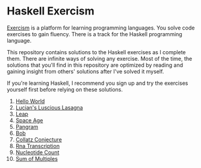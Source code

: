 # Haskell Exercism

[Exercism](https://exercism.io) is a platform for learning programming
languages. You solve code exercises to gain fluency. There is a track for the
Haskell programming language.

This repository contains solutions to the Haskell exercises as I complete them.
There are infinite ways of solving any exercise. Most of the time, the solutions
that you'll find in this repository are optimized by reading and gaining insight
from others' solutions after I've solved it myself.

If you're learning Haskell, I recommend you sign up and try the exercises
yourself first before relying on these solutions.

1. [Hello World](hello-world/src/HelloWorld.hs)
2. [Lucian's Luscious Lasagna](lucians-luscious-lasagna/src/LuciansLusciousLasagna.hs)
3. [Leap](leap/src/LeapYear.hs)
4. [Space Age](space-age/src/SpaceAge.hs)
5. [Pangram](pangram/src/Pangram.hs)
6. [Bob](bob/src/Bob.hs)
7. [Collatz Conjecture](collatz-conjecture/src/CollatzConjecture.hs)
8. [Rna Transcription](rna-transcription/src/DNA.hs)
9. [Nucleotide Count](nucleotide-count/src/DNA.hs)
10. [Sum of Multiples](sum-of-multiples/src/SumOfMultiples.hs)
